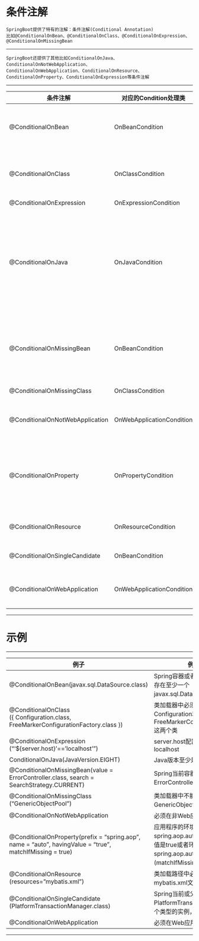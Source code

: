 # 条件注解

    SpringBoot提供了特有的注解：条件注解(Conditional Annotation)
    比如@ConditionalOnBean、@ConditionalOnClass、@ConditionalOnExpression、@ConditionalOnMissingBean

---

    SpringBoot还提供了其他比如ConditionalOnJava、ConditionalOnNotWebApplication、
    ConditionalOnWebApplication、ConditionalOnResource、ConditionalOnProperty、ConditionalOnExpression等条件注解

---

<table>
    <thead>
        <tr>
            <th>条件注解</th>
            <th>对应的Condition处理类</th>
            <th>处理逻辑</th>
        </tr>
    </thead>
    <tbody>
        <tr>
            <td>@ConditionalOnBean</td>
            <td>OnBeanCondition</td>
            <td>Spring容器中是否存在对应的实例。可以通过实例的类型、类名、注解、昵称去容器中查找(可以配置从当前容器中查找或者父容器中查找或者两者一起查找)这些属性都是数组，通过”与”的关系进行查找</td>
        </tr>
        <tr>
            <td>@ConditionalOnClass</td>
            <td>OnClassCondition</td>
            <td>类加载器中是否存在对应的类。可以通过Class指定(value属性)或者Class的全名指定(name属性)。如果是多个类或者多个类名的话，关系是”与”关系，也就是说这些类或者类名都必须同时在类加载器中存在</td>
        </tr>
        <tr>
            <td>@ConditionalOnExpression</td>
            <td>OnExpressionCondition</td>
            <td>判断SpEL 表达式是否成立</td>
        </tr>
        <tr>
            <td>@ConditionalOnJava</td>
            <td>OnJavaCondition</td>
            <td>指定Java版本是否符合要求。内部有2个属性value和range。value表示一个枚举的Java版本，range表示比这个老或者新于等于指定的Java版本(默认是新于等于)。内部会基于某些jdk版本特有的类去类加载器中查询，比如如果是jdk9，类加载器中需要存在java.security.cert.URICertStoreParameters；如果是jdk8，类加载器中需要存在java.util.function.Function；如果是jdk7，类加载器中需要存在java.nio.file.Files；如果是jdk6，类加载器中需要存在java.util.ServiceLoader</td>
        </tr>
        <tr>
            <td>@ConditionalOnMissingBean</td>
            <td>OnBeanCondition</td>
            <td>Spring容器中是否缺少对应的实例。可以通过实例的类型、类名、注解、昵称去容器中查找(可以配置从当前容器中查找或者父容器中查找或者两者一起查找)这些属性都是数组，通过”与”的关系进行查找。还多了2个属性ignored(类名)和ignoredType(类名)，匹配的过程中会忽略这些bean</td>
        </tr>
        <tr>
            <td>@ConditionalOnMissingClass</td>
            <td>OnClassCondition</td>
            <td>跟ConditionalOnClass的处理逻辑一样，只是条件相反，在类加载器中不存在对应的类</td>
        </tr>
        <tr>
            <td>@ConditionalOnNotWebApplication</td>
            <td>OnWebApplicationCondition</td>
            <td>应用程序是否是非Web程序，没有提供属性，只是一个标识。会从判断Web程序特有的类是否存在，环境是否是Servlet环境，容器是否是Web容器等</td>
        </tr>
        <tr>
            <td>@ConditionalOnProperty</td>
            <td>OnPropertyCondition</td>
            <td>应用环境中的屬性是否存在。提供prefix、name、havingValue以及matchIfMissing属性。prefix表示属性名的前缀，name是属性名，havingValue是具体的属性值，matchIfMissing是个boolean值，如果属性不存在，这个matchIfMissing为true的话，会继续验证下去，否则属性不存在的话直接就相当于匹配不成功</td>
        </tr>
        <tr>
            <td>@ConditionalOnResource</td>
            <td>OnResourceCondition</td>
            <td>是否存在指定的资源文件。只有一个属性resources，是个String数组。会从类加载器中去查询对应的资源文件是否存在</td>
        </tr>
        <tr>
            <td>@ConditionalOnSingleCandidate</td>
            <td>OnBeanCondition</td>
            <td>Spring容器中是否存在且只存在一个对应的实例。只有3个属性value、type、search。跟ConditionalOnBean中的这3种属性值意义一样</td>
        </tr>
        <tr>
            <td>@ConditionalOnWebApplication</td>
            <td>OnWebApplicationCondition</td>
            <td>应用程序是否是Web程序，没有提供属性，只是一个标识。会从判断Web程序特有的类是否存在，环境是否是Servlet环境，容器是否是Web容器等</td>
        </tr>
    </tbody>
</table>

---

# 示例

---

<table>
    <thead>
        <tr>
            <th>例子</th>
            <th>例子意义</th>
        </tr>
    </thead>
    <tbody>
        <tr>
            <td>@ConditionalOnBean(javax.sql.DataSource.class)</td>
            <td>Spring容器或者所有父容器中需要存在至少一个javax.sql.DataSource类的实例</td>
        </tr>
        <tr>
            <td>@ConditionalOnClass
                <br>({ Configuration.class,
                <br>FreeMarkerConfigurationFactory.class })</td>
            <td>类加载器中必须存在Configuration和FreeMarkerConfigurationFactory这两个类</td>
        </tr>
        <tr>
            <td>@ConditionalOnExpression
                <br>(“‘${server.host}’==’localhost’”)</td>
            <td>server.host配置项的值需要是localhost</td>
        </tr>
        <tr>
            <td>ConditionalOnJava(JavaVersion.EIGHT)</td>
            <td>Java版本至少是8</td>
        </tr>
        <tr>
            <td>@ConditionalOnMissingBean(value = ErrorController.class, search = SearchStrategy.CURRENT)</td>
            <td>Spring当前容器中不存在ErrorController类型的bean</td>
        </tr>
        <tr>
            <td>@ConditionalOnMissingClass
                <br>(“GenericObjectPool”)</td>
            <td>类加载器中不能存在GenericObjectPool这个类</td>
        </tr>
        <tr>
            <td>@ConditionalOnNotWebApplication</td>
            <td>必须在非Web应用下才会生效</td>
        </tr>
        <tr>
            <td>@ConditionalOnProperty(prefix = “spring.aop”, name = “auto”, havingValue = “true”, matchIfMissing = true)</td>
            <td>应用程序的环境中必须有spring.aop.auto这项配置，且它的值是true或者环境中不存在spring.aop.auto配置(matchIfMissing为true)</td>
        </tr>
        <tr>
            <td>@ConditionalOnResource
                <br>(resources=”mybatis.xml”)</td>
            <td>类加载路径中必须存在mybatis.xml文件</td>
        </tr>
        <tr>
            <td>@ConditionalOnSingleCandidate
                <br>(PlatformTransactionManager.class)</td>
            <td>Spring当前或父容器中必须存在PlatformTransactionManager这个类型的实例，且只有一个实例</td>
        </tr>
        <tr>
            <td>@ConditionalOnWebApplication</td>
            <td>必须在Web应用下才会生效</td>
        </tr>
    </tbody>
</table>    

---